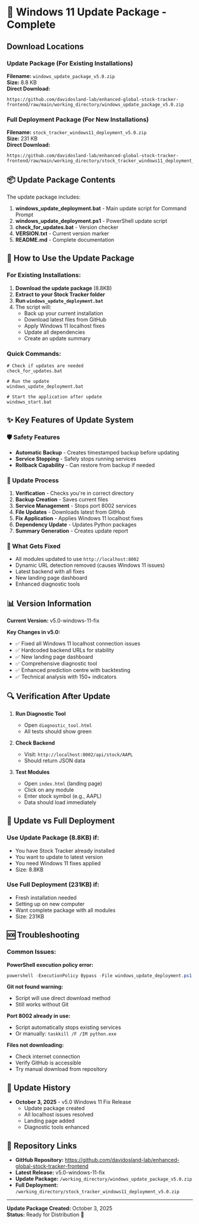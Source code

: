# 🔄 Windows 11 Update Package - Complete

## Download Locations

### Update Package (For Existing Installations)
**Filename:** `windows_update_package_v5.0.zip`  
**Size:** 8.8 KB  
**Direct Download:** 
```
https://github.com/davidosland-lab/enhanced-global-stock-tracker-frontend/raw/main/working_directory/windows_update_package_v5.0.zip
```

### Full Deployment Package (For New Installations)
**Filename:** `stock_tracker_windows11_deployment_v5.0.zip`  
**Size:** 231 KB  
**Direct Download:**
```
https://github.com/davidosland-lab/enhanced-global-stock-tracker-frontend/raw/main/working_directory/stock_tracker_windows11_deployment_v5.0.zip
```

## 📦 Update Package Contents

The update package includes:

1. **windows_update_deployment.bat** - Main update script for Command Prompt
2. **windows_update_deployment.ps1** - PowerShell update script
3. **check_for_updates.bat** - Version checker
4. **VERSION.txt** - Current version marker
5. **README.md** - Complete documentation

## 🚀 How to Use the Update Package

### For Existing Installations:

1. **Download the update package** (8.8KB)
2. **Extract to your Stock Tracker folder**
3. **Run `windows_update_deployment.bat`**
4. The script will:
   - Back up your current installation
   - Download latest files from GitHub
   - Apply Windows 11 localhost fixes
   - Update all dependencies
   - Create an update summary

### Quick Commands:
```batch
# Check if updates are needed
check_for_updates.bat

# Run the update
windows_update_deployment.bat

# Start the application after update
windows_start.bat
```

## ✨ Key Features of Update System

### 🛡️ Safety Features
- **Automatic Backup** - Creates timestamped backup before updating
- **Service Stopping** - Safely stops running services
- **Rollback Capability** - Can restore from backup if needed

### 🔧 Update Process
1. **Verification** - Checks you're in correct directory
2. **Backup Creation** - Saves current files
3. **Service Management** - Stops port 8002 services
4. **File Updates** - Downloads latest from GitHub
5. **Fix Application** - Applies Windows 11 localhost fixes
6. **Dependency Update** - Updates Python packages
7. **Summary Generation** - Creates update report

### 🎯 What Gets Fixed
- All modules updated to use `http://localhost:8002`
- Dynamic URL detection removed (causes Windows 11 issues)
- Latest backend with all fixes
- New landing page dashboard
- Enhanced diagnostic tools

## 📊 Version Information

**Current Version:** v5.0-windows-11-fix

**Key Changes in v5.0:**
- ✅ Fixed all Windows 11 localhost connection issues
- ✅ Hardcoded backend URLs for stability
- ✅ New landing page dashboard
- ✅ Comprehensive diagnostic tool
- ✅ Enhanced prediction centre with backtesting
- ✅ Technical analysis with 150+ indicators

## 🔍 Verification After Update

1. **Run Diagnostic Tool**
   - Open `diagnostic_tool.html`
   - All tests should show green

2. **Check Backend**
   - Visit: `http://localhost:8002/api/stock/AAPL`
   - Should return JSON data

3. **Test Modules**
   - Open `index.html` (landing page)
   - Click on any module
   - Enter stock symbol (e.g., AAPL)
   - Data should load immediately

## 📝 Update vs Full Deployment

### Use Update Package (8.8KB) if:
- You have Stock Tracker already installed
- You want to update to latest version
- You need Windows 11 fixes applied
- Size: 8.8KB

### Use Full Deployment (231KB) if:
- Fresh installation needed
- Setting up on new computer
- Want complete package with all modules
- Size: 231KB

## 🆘 Troubleshooting

### Common Issues:

**PowerShell execution policy error:**
```powershell
powershell -ExecutionPolicy Bypass -File windows_update_deployment.ps1
```

**Git not found warning:**
- Script will use direct download method
- Still works without Git

**Port 8002 already in use:**
- Script automatically stops existing services
- Or manually: `taskkill /F /IM python.exe`

**Files not downloading:**
- Check internet connection
- Verify GitHub is accessible
- Try manual download from repository

## 📅 Update History

- **October 3, 2025** - v5.0 Windows 11 Fix Release
  - Update package created
  - All localhost issues resolved
  - Landing page added
  - Diagnostic tools enhanced

## 🔗 Repository Links

- **GitHub Repository:** https://github.com/davidosland-lab/enhanced-global-stock-tracker-frontend
- **Latest Release:** v5.0-windows-11-fix
- **Update Package:** `/working_directory/windows_update_package_v5.0.zip`
- **Full Deployment:** `/working_directory/stock_tracker_windows11_deployment_v5.0.zip`

---

**Update Package Created:** October 3, 2025  
**Status:** Ready for Distribution 🚀